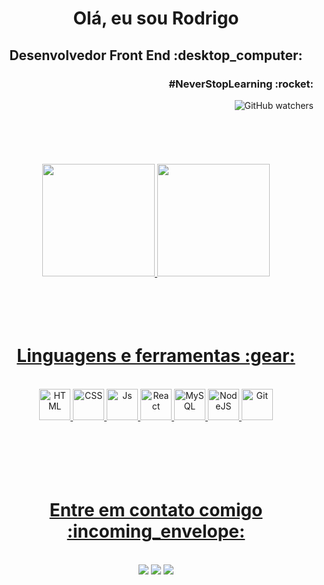
<h1 align="center">Olá, eu sou Rodrigo</h1>
<h2 align="center" >Desenvolvedor Front End :desktop_computer:</h2>
<h3 align="right">#NeverStopLearning :rocket:</h3>
<img align="right" alt="GitHub watchers" src="https://img.shields.io/github/watchers/rodrigopaivadev/RodrigoPaivaDev?color=neongreen&label=Visitantes&style=for-the-badge"><br><br><br><br><br><br>





 <div align="center">
  <a href="https://github.com/rodrigopaivadev">
  <img height="180em" src="https://github-readme-stats.vercel.app/api?username=rodrigopaivadev&show_icons=true&theme=chartreuse-dark&include_all_commits=true&count_private=true&hide_border=true"/>
  <img height="180em" src="https://github-readme-stats.vercel.app/api/top-langs/?username=rodrigopaivadev&layout=compact&langs_count=16&theme=chartreuse-dark&hide_border=true"/>
</div><br><br><br><br>
 
<h1 align="center">Linguagens e ferramentas :gear:</h1>
<div align="center"><br>
  <img  alt="HTML" height="50" width="50" src="https://img.icons8.com/color/48/000000/html-5--v1.png">
  <img  alt="CSS" height="50" width="50" src="https://img.icons8.com/color/48/000000/css3.png">
  <img  alt="Js" height="50" width="50" src="https://img.icons8.com/color/48/000000/javascript--v1.png">
  <img  alt="React" height="50" width="50" src="https://img.icons8.com/plasticine/100/000000/react.png">
  <img  alt="MySQL" height="50" width="50" src="https://img.icons8.com/color/48/000000/mysql-logo.png">
  <img  alt="NodeJS" height="50" width="50" src="https://img.icons8.com/color/96/228BE6/nodejs.png">
  <img  alt="Git" height="50" width="50" src="https://img.icons8.com/color/96/000000/git.png"/>
 
  
</div><br><br><br><br><br>
 
<h1 align="center">Entre em contato comigo 	:incoming_envelope:</h1>
<div align="center"><br>
  <a href ="mailto: rodriigopaiiva.rp19@gmail.com"><img src="https://img.shields.io/badge/Email-neongreen?style=for-the-badge&logo=gmail&logoColor=white" target="_blank"></a>
  <a href="https://www.linkedin.com/in/rodrigo-paiva-6017441ab" target="_blank"><img src="https://img.shields.io/badge/LindedIn-neongreen?style=for-the-badge&logo=linkedin&logoColor=white" target="_blank"></a> 
 <a href="https://api.whatsapp.com/send?phone=5511989832722" target="_blank"><img src="https://img.shields.io/badge/-WhatsApp-neongreen?style=for-the-badge&logo=whatsapp&logoColor=white" target="_blank"></a>
 
 
  
</div>
